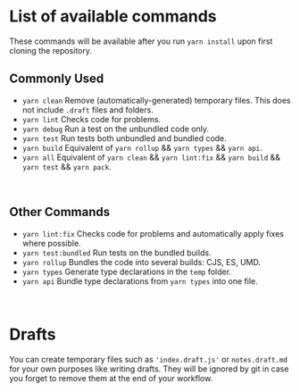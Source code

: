# List of available commands
These commands will be available after you run `yarn install` upon first cloning the repository.

## Commonly Used
* `yarn clean` Remove (automatically-generated) temporary files. This does not include `.draft` files and folders.
* `yarn lint` Checks code for problems.
* `yarn debug` Run a test on the unbundled code only.
* `yarn test` Run tests both unbundled and bundled code.
* `yarn build` Equivalent of `yarn rollup` && `yarn types` && `yarn api`.
* `yarn all` Equivalent of `yarn clean` && `yarn lint:fix` && `yarn build` && `yarn test` && `yarn pack`.

<br/>

## Other Commands
* `yarn lint:fix` Checks code for problems and automatically apply fixes where possible.
* `yarn test:bundled` Run tests on the bundled builds.
* `yarn rollup` Bundles the code into several builds: CJS, ES, UMD.
* `yarn types` Generate type declarations in the `temp` folder.
* `yarn api` Bundle type declarations from `yarn types` into one file.

<br/>

# Drafts
You can create temporary files such as `'index.draft.js'` or `notes.draft.md` for your own purposes like writing drafts. They will be ignored by git in case you forget to remove them at the end of your workflow.

